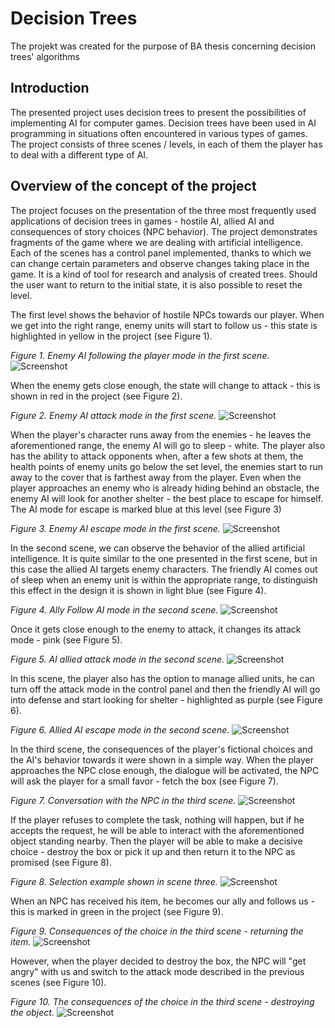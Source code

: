 # Decision Trees
The projekt was created for the purpose of BA thesis concerning decision trees' algorithms

## Introduction
The presented project uses decision trees to present the possibilities of implementing AI for computer games. Decision trees have been used in AI programming in situations often encountered in various types of games. The project consists of three scenes / levels, in each of them the player has to deal with a different type of AI.

## Overview of the concept of the project
The project focuses on the presentation of the three most frequently used applications of decision trees in games - hostile AI, allied AI and consequences of story choices (NPC behavior). The project demonstrates fragments of the game where we are dealing with artificial intelligence. Each of the scenes has a control panel implemented, thanks to which we can change certain parameters and observe changes taking place in the game. It is a kind of tool for research and analysis of created trees. Should the user want to return to the initial state, it is also possible to reset the level.

The first level shows the behavior of hostile NPCs towards our player. When we get into the right range, enemy units will start to follow us - this state is highlighted in yellow in the project (see Figure 1). 

*Figure 1. Enemy AI following the player mode in the first scene.*
![Screenshot](screenshot1.png)

When the enemy gets close enough, the state will change to attack - this is shown in red in the project (see Figure 2).

*Figure 2. Enemy AI attack mode in the first scene.*
![Screenshot](screenshot2.png)

When the player's character runs away from the enemies - he leaves the aforementioned range, the enemy AI will go to sleep - white.
The player also has the ability to attack opponents when, after a few shots at them, the health points of enemy units go below the set level, the enemies start to run away to the cover that is farthest away from the player. Even when the player approaches an enemy who is already hiding behind an obstacle, the enemy AI will look for another shelter - the best place to escape for himself. The AI ​​mode for escape is marked blue at this level (see Figure 3)

*Figure 3. Enemy AI escape mode in the first scene.*
![Screenshot](screenshot3.png)

In the second scene, we can observe the behavior of the allied artificial intelligence. It is quite similar to the one presented in the first scene, but in this case the allied AI targets enemy characters. The friendly AI comes out of sleep when an enemy unit is within the appropriate range, to distinguish this effect in the design it is shown in light blue (see Figure 4).

*Figure 4. Ally Follow AI mode in the second scene.*
![Screenshot](screenshot4.png)

Once it gets close enough to the enemy to attack, it changes its attack mode - pink (see Figure 5).

*Figure 5. AI allied attack mode in the second scene.*
![Screenshot](screenshot5.png)

In this scene, the player also has the option to manage allied units, he can turn off the attack mode in the control panel and then the friendly AI will go into defense and start looking for shelter - highlighted as purple (see Figure 6).

*Figure 6. Allied AI escape mode in the second scene.*
![Screenshot](screenshot6.png)

In the third scene, the consequences of the player's fictional choices and the AI's behavior towards it were shown in a simple way. When the player approaches the NPC close enough, the dialogue will be activated, the NPC will ask the player for a small favor - fetch the box (see Figure 7).

*Figure 7. Conversation with the NPC in the third scene.*
![Screenshot](screenshot7.png)

If the player refuses to complete the task, nothing will happen, but if he accepts the request, he will be able to interact with the aforementioned object standing nearby. Then the player will be able to make a decisive choice - destroy the box or pick it up and then return it to the NPC as promised (see Figure 8).

*Figure 8. Selection example shown in scene three.*
![Screenshot](screenshot8.png)

When an NPC has received his item, he becomes our ally and follows us - this is marked in green in the project (see Figure 9).

*Figure 9. Consequences of the choice in the third scene - returning the item.*
![Screenshot](screenshot9.png)

However, when the player decided to destroy the box, the NPC will "get angry" with us and switch to the attack mode described in the previous scenes (see Figure 10).

*Figure 10. The consequences of the choice in the third scene - destroying the object.*
![Screenshot](screenshot10.png)